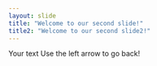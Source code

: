 ```yaml
---
layout: slide
title: "Welcome to our second slide!"
title2: "Welcome to our second slide2!"
---
```

Your text
Use the left arrow to go back!
